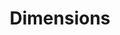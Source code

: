 ---
layout: default
bigquery: https://console.cloud.google.com/bigquery?p=covid-19-dimensions-ai&page=table&d=data&t=publications
contributors: Digital Science, https://www.digital-science.com/
cost: Free for personal, non-commercial use.
description: Dimensions contains more than 100 million publications, ranging from
  articles published in scholarly journals, books and book chapters, to preprints
  and conference proceedings. All publications are contextualized with linked data
  sets, funding, publications, patents, clinical trials, and policy documents. You
  can also view associated categories, funders, institutions, and researcher profiles.
documentation: https://docs.dimensions.ai/bigquery/index.html
last_edit: 04/10/2022, 04:30:02
location: https://www.dimensions.ai/products/free/
maintained_by: Digital Science, https://www.digital-science.com/
schema_fields:
- repository_url
- end_date
- granted_year
- category_uoa
- research_orgs
- start_year
- address
- pages
- created_date
- foa_number
- altmetrics
- current_assignee
- expiration_year
- conditions
- open_access_categories
- jurisdiction
- acronym
- date_imported_gbq
- subtitles
- date_print
- doi
- inventor_names
- application_number
- brief_title
- mesh_headings
- cited_by_ids
- resulting_publication_doi
- publisher
- editors
- phase
- funding_usd
- email_address
- funding_amount
- categories
- linkout
- date_online
- category_rcdc
- links
- external_ids
- types
- category_hrcs_rac
- acknowledgements
- funder_countries
- funder_orgs
- resulting_publication_ids
- category_hrcs_hc
- original_assignee_orgs
- source_id
- pmcid
- expiration_date
- current_assignee_countries
- ipcr
- type
- funder_org_state_codes
- researcher_ids
- funder_org_countries
- pmid
- status
- established
- filing_date
- funding_jpy
- title
- repository_id
- associated_publication_arxiv_id
- funding_cny
- year
- relationships
- granted_date
- research_org_city_names
- mesh_terms
- registry
- filing_status
- citations_count
- concepts
- name
- id
- research_org_cities
- wikipedia_url
- research_org_state_codes
- original_abstract
- original_assignee
- end_year
- funding_aud
- original_assignee_countries
- publication_year
- priority_year
- volume
- metrics
- research_org_country_names
- date_modified
- research_org_countries
- priority_date
- organisation_details
- funder_org
- funding_gbp
- family_id
- book_series_title
- arxiv_id
- funder_org_acronyms
- reference_ids
- gender
- assignee_countries
- original_title
- family_count
- legal_events
- date_normal
- start_date
- assignee_orgs
- publication_ids
- open_access_categories_v2
- publication_date
- supporting_grant_ids
- kind
- funding_details
- acronyms
- proceedings_title
- abstract
- funding_cad
- category_hra
- issue
- category_sdg
- book_title
- family_members_ids
- category_icrp_ct
- associated_publication_pmid
- labels
- citation_string
- research_org_state_names
- isbn
- eisbn
- journal_lists
- funder_org_cities
- funding_chf
- associated_publication_id
- embargo_date
- associated_grant_ids
- category_bra
- repository_name
- authors
- license
- filing_year
- active_years
- description
- funding_currency
- date_inserted
- grant_number
- current_assignee_orgs
- date
- funding_nzd
- category_for
- funding_eur
- cpc
- interventions
- citations
- parent_id
- conference
- journal
- legal_status
- patent_ids
- investigators
- associated_publication_doi
- category_icrp_cso
- language
- aliases
- clinical_trial_ids
shortname: dimensions
tags:
- scholarly literature
- patents
- funding
- clinical trials
- academic profiles
terms_of_use: 'Use of both the Dimensions COVID-19 dataset and full Dimensions dataset
  are subject to the Dimensions Terms of use: https://www.dimensions.ai/policies-terms-legal '
title: Dimensions
uuid: dcff88bd-fe6b-4fdb-8159-809bf9d7bc1c
---